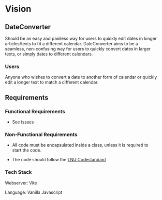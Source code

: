 # Vision

## DateConverter

 Should be an easy and painless way for users to quickly edit dates in longer articles/texts to fit a different calendar.
 DateConverter aims to be a seamless, non-confusing way for users to quickly convert dates in larger texts, or simply dates to different calendars.

### Users

Anyone who wishes to convert a date to another form of calendar or quickly edit a longer text to match a different calendar.

## Requirements

### Functional Requirements

* See [issues](https://github.com/IchanP/L3-DateConverter/issues)

### Non-Functional Requirements

* All code must be encapsulated inside a class, unless it is required to start the code.

* The code should follow the [LNU Codestandard](https://www.npmjs.com/package/@lnu/eslint-config)

### Tech Stack

Webserver: Vite

Language: Vanilla Javascript
